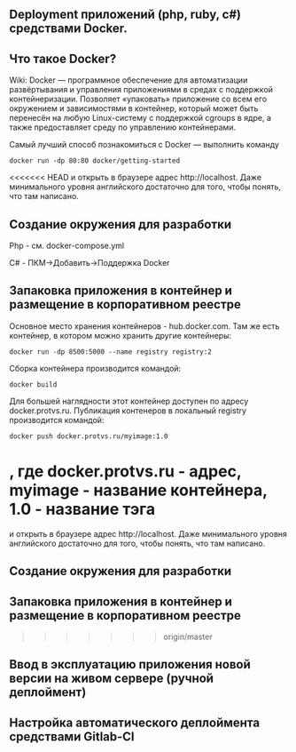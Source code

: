 Deployment приложений (php, ruby, c#) средствами Docker.
---
Что такое Docker?
--
Wiki: Docker — программное обеспечение для автоматизации развёртывания и управления приложениями в средах с поддержкой контейнеризации. Позволяет «упаковать» приложение со всем его окружением и зависимостями в контейнер, который может быть перенесён на любую Linux-систему с поддержкой cgroups в ядре, а также предоставляет среду по управлению контейнерами.

Самый лучший способ познакомиться с Docker — выполнить команду 

`docker run -dp 80:80 docker/getting-started`

<<<<<<< HEAD
и открыть в браузере адрес http://localhost. Даже минимального уровня 
английского достаточно для того, чтобы понять, что там написано.

Создание окружения для разработки
--
Php - см. docker-compose.yml

C# - ПКМ->Добавить->Поддержка Docker

Запаковка приложения в контейнер и размещение в корпоративном реестре
--
Основное место хранения контейнеров - hub.docker.com. 
Там же есть контейнер, в котором можно хранить другие контейнеры:

`docker run -dp 8500:5000 --name registry registry:2`

Сборка контейнера производится командой:

`docker build `

Для большей наглядности этот контейнер доступен по адресу docker.protvs.ru.
Публикация контенеров в локальный registry производится командой:

`docker push docker.protvs.ru/myimage:1.0`

, где docker.protvs.ru - адрес, myimage - название контейнера, 1.0 - название тэга
=======
и открыть в браузере адрес http://localhost. Даже минимального уровня английского достаточно для того, чтобы понять, что там написано.

Создание окружения для разработки
--

Запаковка приложения в контейнер и размещение в корпоративном реестре
--
>>>>>>> origin/master

Ввод в эксплуатацию приложения новой версии на живом сервере (ручной деплоймент)
--

Настройка автоматического деплоймента средствами Gitlab-CI
--
